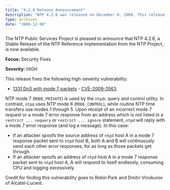 ```yaml
---
title: "4.2.6 Release Announcement"
description: "NTP 4.2.6 was released on December 9, 2009. This release resolved 1 vulnerability."
type: archives
date: "2009-12-09"
---
```


The NTP Public Services Project is pleased to announce that NTP 4.2.6, a Stable Release of the NTP Reference Implementation from the NTP Project, is now available.

**Focus:** Security Fixes

**Severity:** HIGH

This release fixes the following high-severity vulnerability:

* [1331 DoS with mode 7 packets](/support/securitynotice/ntpbug1331/) - [CVE-2009-3563](https://nvd.nist.gov/vuln/detail/CVE-2009-3563).

NTP mode 7 (`MODE_PRIVATE`) is used by the `ntpdc` query and control utility. In contrast, `ntpq` uses NTP mode 6 (`MODE_CONTROL`), while routine
NTP time transfers use modes 1 through 5. Upon receipt of an incorrect mode 7 request or a mode 7 error response from an address which is not
listed in a `restrict ... noquery` or `restrict ... ignore` statement, `ntpd` will reply with a mode 7 error response (and log a message). In
this case:

* If an attacker spoofs the source address of `ntpd` host A in a mode 7 response packet sent to `ntpd` host B, both A and B will continuously send
each other error responses, for as long as those packets get through.
* If an attacker spoofs an address of `ntpd` host A in a mode 7 response packet sent to `ntpd` host A, A will respond to itself endlessly,
consuming CPU and logging excessively.

Credit for finding this vulnerability goes to Robin Park and Dmitri Vinokurov of Alcatel-Lucent.